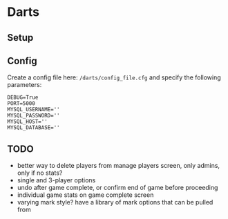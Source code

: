 # Darts

## Setup

## Config
Create a config file here: ```/darts/config_file.cfg``` and specify the following parameters:
```
DEBUG=True
PORT=5000
MYSQL_USERNAME=''
MYSQL_PASSWORD=''
MYSQL_HOST=''
MYSQL_DATABASE=''
```

## TODO

* better way to delete players from manage players screen, only admins, only if no stats?
* single and 3-player options
* undo after game complete, or confirm end of game before proceeding
* individual game stats on game complete screen
* varying mark style?  have a library of mark options that can be pulled from
